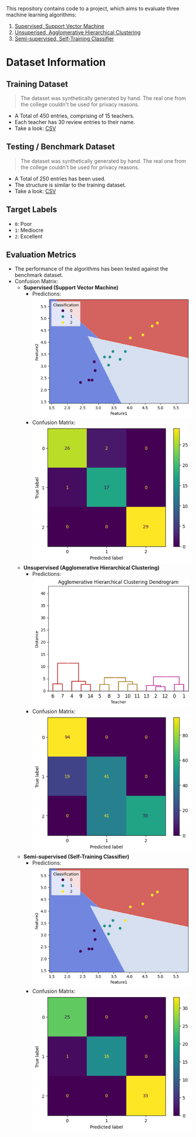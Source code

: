 This repository contains code to a project, which aims to evaluate three machine learning algorithms:

1. [Supervised, Support Vector Machine](./code/Teacher_Review__SVM.ipynb)
2. [Unsuperised, Agglomerative Hierarchical Clustering](./code/Teacher_Review_Clustering.ipynb)
3. [Semi-supervised, Self-Training Classifier](./code/Teacher_Review_Semi_Supervised.ipynb)

# Dataset Information
## Training Dataset
> The dataset was synthetically generated by hand. The real one from the college couldn't be used for privacy reasons.

- A Total of 450 entries, comprising of 15 teachers.
- Each teacher has 30 review entries to their name.
- Take a look: [CSV](./datasets/final_complete_teacher_dataset.csv)

## Testing / Benchmark Dataset
> The dataset was synthetically generated by hand. The real one from the college couldn't be used for privacy reasons.

- A Total of 250 entries has been used.
- The structure is similar to the training dataset.
- Take a look: [CSV](./datasets/benchmark_dataset.csv)

## Target Labels
- `0`: Poor
- `1`: Mediocre
- `2`: Excellent

## Evaluation Metrics
- The performance of the algorithms has been tested against the benchmark dataset.
- Confusion Matrix:
  - **Supervised (Support Vector Machine)**
    - Predictions: <br>![SVM Predictions](./assets/results/svm-predictions.png)
    - Confusion Matrix: <br>![SVM Confusion Matrix](./assets/results/svm-confusion_matrix.png)
  - **Unsupervised (Agglomerative Hierarchical Clustering)**
    - Predictions: <br>![Clustering Predictions](./assets/results/clustering-predictions.png)
    - Confusion Matrix: <br>![Clustering Confusion Matrix](./assets/results/clustering-confusion_matrix.png)
  - **Semi-supervised (Self-Training Classifier)**
    - Predictions: <br>![Self-Training Classifier Predictions](./assets/results/self_training_classifier-predictions.png)
    - Confusion Matrix: <br>![Self-Training Classifier Confusion Matrix](./assets/results/self_training_classifier-confusion_matrix.png)